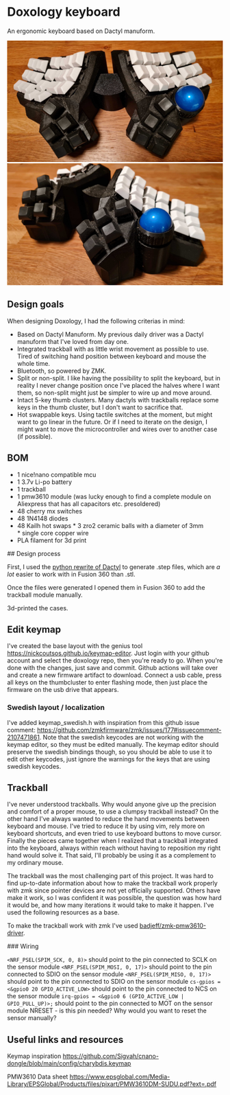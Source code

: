 Doxology keyboard
=================

An ergonomic keyboard based on Dactyl manuform.

![Doxology front](images/front.jpg)
![Doxology trackball](images/trackball.jpg)

## Design goals

When designing Doxology, I had the following criterias in mind:

* Based on Dactyl Manuform. My previous daily driver was a Dactyl manuform that I've loved from day one.
* Integrated trackball with as little wrist movement as possible to use. Tired of switching hand position between keyboard and mouse the whole time.
* Bluetooth, so powered by ZMK.
* Split or non-split. I like having the possibility to split the keyboard, but in reality I never change position once I've placed the halves where I want them, so non-split might just be simpler to wire up and move around.
* Intact 5-key thumb clusters. Many dactyls with trackballs replace some keys in the thumb cluster, but I don't want to sacrifice that.
* Hot swappable keys. Using tactile switches at the moment, but might want to go linear in the future. Or if I need to iterate on the design, I might want to move the microcontroller and wires over to another case (if possible).

## BOM

* 1 nice!nano compatible mcu
* 1 3.7v Li-po battery
* 1 trackball
* 1 pmw3610 module (was lucky enough to find a complete module on Aliexpress that has all capacitors etc. presoldered)
* 48 cherry mx switches
* 48 1N4148 diodes
* 48 Kailh hot swaps
* 3 zro2 ceramic balls with a diameter of 3mm
* single core copper wire
* PLA filament for 3d print


## Design process

First, I used the [python rewrite of Dactyl](https://github.com/joshreve/dactyl-keyboard) to generate .step files, which are *a lot* easier to work with in Fusion 360 than .stl.

Once the files were generated I opened them in Fusion 360 to add the trackball module manually.

3d-printed the cases.


## Edit keymap

I've created the base layout with the genius tool https://nickcoutsos.github.io/keymap-editor. Just login with your github account and select the doxology repo, then you're ready to go. When you're done with the changes, just save and commit. Github actions will take over and create a new firmware artifact to download. Connect a usb cable, press all keys on the thumbcluster to enter flashing mode, then just place the firmware on the usb drive that appears.

### Swedish layout / localization

I've added keymap_swedish.h with inspiration from this github issue comment: https://github.com/zmkfirmware/zmk/issues/177#issuecomment-2107471861. Note that the swedish keycodes are not working with the keymap editor, so they must be edited manually. The keymap editor should preserve the swedish bindings though, so you should be able to use it to edit other keycodes, just ignore the warnings for the keys that are using swedish keycodes.


## Trackball

I've never understood trackballs. Why would anyone give up the precision and comfort of a proper mouse, to use a clumpsy trackball instead? On the other hand I've always wanted to reduce the hand movements between keyboard and mouse. I've tried to reduce it by using vim, rely more on keyboard shortcuts, and even tried to use keyboard buttons to move cursor. Finally the pieces came together when I realized that a trackball integrated into the keyboard, always within reach without having to reposition my right hand would solve it. That said, I'll probably be using it as a complement to my ordinary mouse.

The trackball was the most challenging part of this project. It was hard to find up-to-date information about how to make the trackball work properly with zmk since pointer devices are not yet officially supported. Others have make it work, so I was confident it was possible, the question was how hard it would be, and how many iterations it would take to make it happen. I've used the following resources as a base.

To make the trackball work with zmk I've used [badjeff/zmk-pmw3610-driver](https://github.com/badjeff/zmk-pmw3610-driver).

### Wiring

`<NRF_PSEL(SPIM_SCK, 0, 8)>` should point to the pin connected to SCLK on the sensor module
`<NRF_PSEL(SPIM_MOSI, 0, 17)>` should point to the pin connected to SDIO on the sensor module
`<NRF_PSEL(SPIM_MISO, 0, 17)>` should point to the pin connected to SDIO on the sensor module
`cs-gpios = <&gpio0 20 GPIO_ACTIVE_LOW>` should point to the pin connected to NCS on the sensor module
`irq-gpios = <&gpio0 6 (GPIO_ACTIVE_LOW | GPIO_PULL_UP)>;` should point to the pin connected to MOT on the sensor module
NRESET - is this pin needed? Why would you want to reset the sensor manually?

## Useful links and resources


Keymap inspiration
https://github.com/Sigvah/cnano-dongle/blob/main/config/charybdis.keymap

PMW3610 Data sheet
https://www.epsglobal.com/Media-Library/EPSGlobal/Products/files/pixart/PMW3610DM-SUDU.pdf?ext=.pdf


